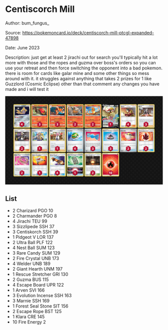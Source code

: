 # Centiscorch Mill

Author: bum_fungus_

Source: <https://pokemoncard.io/deck/centiscorch-mill-ptcgl-expanded-47898>

Date: June 2023

Description: just get at least 2 jirachi out for search you'll typically hit a lot more with those and the ropes and guzma over boss's orders so you can use your retreat and then force switching the opponent into a bad pokemon. there is room for cards like galar mine and some other things so mess around with it. it struggles against anything that takes 2 prizes for 1 like Guzzlord (Cosmic Eclipse) other than that comment any changes you have made and i will test it

![decklist](../images/../../images/SVI/Centiscorch%20Mill/1-%20Centiscorch%20Mill.png)

## List

* 2 Charizard PGO 10
* 2 Charmander PGO 8
* 4 Jirachi TEU 99
* 3 Sizzlipede SSH 37
* 3 Centiskorch SSH 39
* 1 Pidgeot V LOR 137
* 2 Ultra Ball PLF 122
* 4 Nest Ball SUM 123
* 3 Rare Candy SUM 129
* 2 Fire Crystal UNB 173
* 4 Welder UNB 189
* 2 Giant Hearth UNM 197
* 1 Rescue Stretcher GRI 130
* 2 Guzma BUS 115
* 4 Escape Board UPR 122
* 1 Arven SVI 166
* 3 Evolution Incense SSH 163
* 3 Marnie SSH 169
* 1 Forest Seal Stone SIT 156
* 2 Escape Rope BST 125
* 1 Klara CRE 145
* 10 Fire Energy 2
